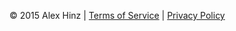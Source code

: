 &copy; 2015 Alex Hinz \| [Terms of Service]({{baseurl}}terms_of_service.html) \| [Privacy Policy]({{baseurl}}privacy_policy.html)
